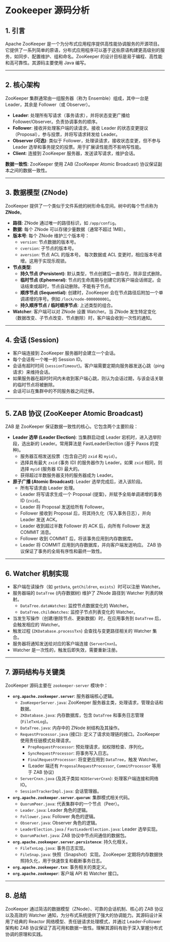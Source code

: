 # Zookeeper 源码分析

## 1. 引言

Apache ZooKeeper 是一个为分布式应用程序提供高性能协调服务的开源项目。它提供了一系列简单的原语，分布式应用程序可以基于这些原语构建更高级别的服务，如同步、配置维护、组和命名。ZooKeeper 的设计目标是易于编程、高性能和高可靠性。其源码主要使用 Java 编写。

---

## 2. 核心架构

ZooKeeper 集群通常由一组服务器（称为 Ensemble）组成，其中一台是 Leader，其余是 Follower（或 Observer）。
- **Leader**: 处理所有写请求（事务请求），并将状态变更广播给 Follower/Observer。负责协调事务的顺序。
- **Follower**: 接收并处理客户端的读请求。接收 Leader 的状态变更提议（Proposal），参与投票，并将写请求转发给 Leader。
- **Observer (可选)**: 类似于 Follower，处理读请求，接收状态变更，但不参与 Leader 选举和事务提交的投票。用于扩展读性能而不影响写性能。
- **Client**: 连接到 ZooKeeper 服务器，发送读写请求，维护会话。

**数据一致性**: ZooKeeper 使用 ZAB (ZooKeeper Atomic Broadcast) 协议保证副本之间的数据一致性。

---

## 3. 数据模型 (ZNode)

ZooKeeper 提供了一个类似于文件系统的树形命名空间。树中的每个节点称为 **ZNode**。
- **路径**: ZNode 通过唯一的路径标识，如 `/app/config`。
- **数据**: 每个 ZNode 可以存储少量数据（通常不超过 1MB）。
- **版本号**: 每个 ZNode 维护三个版本号：
    - `version`: 节点数据的版本号。
    - `cversion`: 子节点的版本号。
    - `aversion`: 节点 ACL 的版本号。
    每次数据或 ACL 变更时，相应版本号递增。这用于实现乐观锁。
- **节点类型**:
    - **持久节点 (Persistent)**: 默认类型，节点创建后一直存在，除非显式删除。
    - **临时节点 (Ephemeral)**: 节点的生命周期与创建它的客户端会话绑定。会话结束或超时，节点自动删除。不能有子节点。
    - **顺序节点 (Sequential)**: 创建时，ZooKeeper 会在节点路径后附加一个单调递增的序号。例如 `/lock/node-0000000001`。
    - **持久顺序节点 / 临时顺序节点**: 上述类型的组合。
- **Watcher**: 客户端可以对 ZNode 设置 Watcher。当 ZNode 发生特定变化（数据改变、子节点改变、节点删除）时，客户端会收到一次性的通知。

---

## 4. 会话 (Session)

- 客户端连接到 ZooKeeper 服务器时会建立一个会话。
- 每个会话有一个唯一的 Session ID。
- 会话有超时时间 (`sessionTimeout`)。客户端需要定期向服务器发送心跳（ping 请求）来维持会话。
- 如果服务器在超时时间内未收到客户端心跳，则认为会话过期，与该会话关联的临时节点将被删除。
- 会话可以在集群中的不同服务器之间迁移。

---

## 5. ZAB 协议 (ZooKeeper Atomic Broadcast)

ZAB 是 ZooKeeper 保证数据一致性的核心。它包含两个主要阶段：
- **Leader 选举 (Leader Election)**: 当集群启动或 Leader 宕机时，进入选举阶段，选出新的 Leader。常用算法是 FastLeaderElection (基于 Paxos 的变种)。
    - 服务器互相发送投票（包含自己的 `zxid` 和 `myid`）。
    - 选择具有最大 `zxid` (事务 ID) 的服务器作为 Leader。如果 `zxid` 相同，则选择 `myid` (服务器 ID) 最大的。
    - 获得超过半数服务器支持的服务器成为 Leader。
- **原子广播 (Atomic Broadcast)**: Leader 选举完成后，进入该阶段。
    - 所有写请求由 Leader 处理。
    - Leader 将写请求生成一个 Proposal (提案)，并赋予全局单调递增的事务 ID (`zxid`)。
    - Leader 将 Proposal 发送给所有 Follower。
    - Follower 接收到 Proposal 后，将其持久化（写入事务日志），并向 Leader 发送 ACK。
    - Leader 收到超过半数 Follower 的 ACK 后，向所有 Follower 发送 COMMIT 消息。
    - Follower 收到 COMMIT 后，将该事务应用到内存数据库。
    - Leader 将 COMMIT 应用到内存数据库，并向客户端发送响应。
    ZAB 协议保证了事务的全局有序性和最终一致性。

---

## 6. Watcher 机制实现

- 客户端在读操作（如 `getData`, `getChildren`, `exists`）时可以注册 Watcher。
- 服务器端的 `DataTree` (内存数据树) 维护了 ZNode 路径到 Watcher 列表的映射。
    - `DataTree.dataWatches`: 监控节点数据变化的 Watcher。
    - `DataTree.childWatches`: 监控子节点列表变化的 Watcher。
- 当发生写操作（创建/删除节点、更新数据）时，在应用事务到 `DataTree` 后，会触发相应的 Watcher。
- 触发过程 (`ZKDatabase.processTxn`) 会查找与变更路径相关的 Watcher 集合。
- 服务器将通知发送给对应的客户端连接 (`ServerCnxn`)。
- Watcher 是一次性的，触发后即失效，需要重新注册。

---

## 7. 源码结构与关键类

ZooKeeper 源码主要在 `zookeeper-server` 模块中：
- **`org.apache.zookeeper.server`**: 服务器端核心逻辑。
    - `ZooKeeperServer.java`: ZooKeeper 服务器主类，处理请求，管理会话和数据。
    - `ZKDatabase.java`: 内存数据库，包含 `DataTree` 和事务日志管理 (`FileTxnLog`)。
    - `DataTree.java`: 内存中的 ZNode 树结构及其操作。
    - `RequestProcessor.java` (接口): 定义了请求处理链的接口。ZooKeeper 使用责任链模式处理请求。
        - `PrepRequestProcessor`: 预处理请求，如权限检查、序列化。
        - `SyncRequestProcessor`: 将事务写入日志。
        - `FinalRequestProcessor`: 将变更应用到 `DataTree`，触发 Watcher。
        - (Leader 端还有 `ProposalRequestProcessor`, `CommitProcessor` 等用于 ZAB 协议)
    - `ServerCnxn.java` (及其子类如 `NIOServerCnxn`): 处理客户端连接和网络 IO。
    - `SessionTrackerImpl.java`: 会话管理器。
- **`org.apache.zookeeper.server.quorum`**: 集群模式相关代码。
    - `QuorumPeer.java`: 代表集群中的一个节点（Peer）。
    - `Leader.java`: Leader 角色的逻辑。
    - `Follower.java`: Follower 角色的逻辑。
    - `Observer.java`: Observer 角色的逻辑。
    - `LeaderElection.java` / `FastLeaderElection.java`: Leader 选举实现。
    - `QuorumPacket.java`: ZAB 协议中节点间通信的数据包。
- **`org.apache.zookeeper.server.persistence`**: 持久化相关。
    - `FileTxnLog.java`: 事务日志实现。
    - `FileSnap.java`: 快照（Snapshot）实现。ZooKeeper 定期将内存数据快照持久化，用于快速恢复和截断事务日志。
- **`org.apache.zookeeper.txn`**: 事务相关的类定义。
- **`org.apache.zookeeper`**: 客户端 API 和 Watcher 接口。

---

## 8. 总结

ZooKeeper 通过简洁的数据模型（ZNode）、可靠的会话机制、核心的 ZAB 协议以及高效的 Watcher 通知，为分布式系统提供了强大的协调能力。其源码设计采用了经典的 Reactor 网络模型、责任链请求处理模式，并通过 Leader-Follower 架构和 ZAB 协议保证了高可用和数据一致性。理解其源码有助于深入掌握分布式协调的原理和实践。
